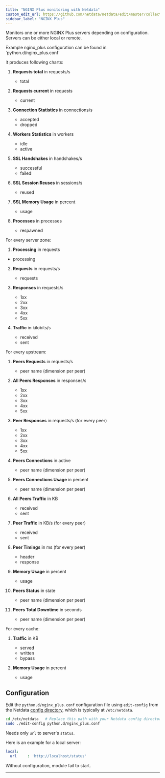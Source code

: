 ```yaml
---
title: "NGINX Plus monitoring with Netdata"
custom_edit_url: https://github.com/netdata/netdata/edit/master/collectors/python.d.plugin/nginx_plus/README.md
sidebar_label: "NGINX Plus"
---
```




Monitors one or more NGINX Plus servers depending on configuration. Servers can be either local or remote.

Example nginx_plus configuration can be found in 'python.d/nginx_plus.conf'

It produces following charts:

1.  **Requests total** in requests/s

    -   total

2.  **Requests current** in requests

    -   current

3.  **Connection Statistics** in connections/s

    -   accepted
    -   dropped

4.  **Workers Statistics** in workers

    -   idle
    -   active

5.  **SSL Handshakes** in handshakes/s

    -   successful
    -   failed

6.  **SSL Session Reuses** in sessions/s

    -   reused

7.  **SSL Memory Usage** in percent

    -   usage

8.  **Processes** in processes

    -   respawned

For every server zone:

1.  **Processing** in requests

-   processing

2.  **Requests** in requests/s

    -   requests

3.  **Responses** in requests/s

    -   1xx
    -   2xx
    -   3xx
    -   4xx
    -   5xx

4.  **Traffic** in kilobits/s

    -   received
    -   sent

For every upstream:

1.  **Peers Requests** in requests/s

    -   peer name (dimension per peer)

2.  **All Peers Responses** in responses/s

    -   1xx
    -   2xx
    -   3xx
    -   4xx
    -   5xx

3.  **Peer Responses** in requests/s (for every peer)

    -   1xx
    -   2xx
    -   3xx
    -   4xx
    -   5xx

4.  **Peers Connections** in active

    -   peer name (dimension per peer)

5.  **Peers Connections Usage** in percent

    -   peer name (dimension per peer)

6.  **All Peers Traffic** in KB

    -   received
    -   sent

7.  **Peer Traffic** in KB/s (for every peer)

    -   received
    -   sent

8.  **Peer Timings** in ms (for every peer)

    -   header
    -   response

9.  **Memory Usage** in percent

    -   usage

10. **Peers Status** in state

    -   peer name (dimension per peer)

11. **Peers Total Downtime** in seconds

    -   peer name (dimension per peer)

For every cache:

1.  **Traffic** in KB

    -   served
    -   written
    -   bypass

2.  **Memory Usage** in percent

    -   usage

## Configuration

Edit the `python.d/nginx_plus.conf` configuration file using `edit-config` from the Netdata [config
directory](/docs/configure/nodes), which is typically at `/etc/netdata`.

```bash
cd /etc/netdata   # Replace this path with your Netdata config directory, if different
sudo ./edit-config python.d/nginx_plus.conf
```

Needs only `url` to server's `status`.

Here is an example for a local server:

```yaml
local:
  url     : 'http://localhost/status'
```

Without configuration, module fail to start.

---


